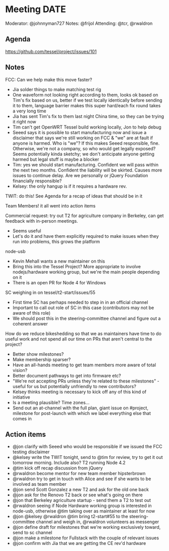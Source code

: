# Meeting DATE
Moderator: @johnnyman727
Notes: @frijol
Attending: @tcr, @rwaldron

## Agenda
https://github.com/tessel/project/issues/101

## Notes
FCC: Can we help make this move faster?
- Jia solder things to make matching test rig
- One waveform not looking right according to them, looks ok based on Tim's fix based on us, better if we test locally identically before sending it to them, language barrier makes this super hard/each fix round takes a very long time
- Jia has sent Tim's fix to them last night China time, so they can be trying it right now
- Tim can't get OpenWRT Tessel build working locally, Jon to help debug
- Seeed says it is possible to start manufacturing now and issue a disclaimer that says we're still working on FCC & "we" are at fault if anyone is harmed. Who is "we"? If this makes Seeed responsible, fine. Otherwise, we're not a company, so who would get legally exposed? Seems potentially kinda sketchy; we don't anticipate anyone getting harmed but legal stuff is maybe a blocker
- Tim: yes we should start manufacturing. Confident we will pass within the next two months. Confident the liability will be skirted. Causes more issues to continue delay. Are we personally or jQuery Foundation financially responsible?
- Kelsey: the only hangup is if it requires a hardware rev.

TWIT: do this! See Agenda for a recap of ideas that should be in it

Team Members! it all went into action items

Commercial request: try out T2 for agriculture company in Berkeley, can get feedback with in-person meetings.
- Seems useful
- Let's do it and have them explicitly required to make issues when they run into problems, this grows the platform

node-usb
- Kevin Mehall wants a new maintainer on this
- Bring this into the Tessel Project? More appropriate to involve nodejs/hardware working group, but we're the main people depending on it
- There is an open PR for Node 4 for Windows

SC weighing in on tessel/t2-start/issues/55
- First time SC has perhaps needed to step in in an official channel
- Important to call out role of SC in this case (contributors may not be aware of this role)
- We should post this in the steering-committee channel and figure out a coherent answer

How do we reduce bikeshedding so that we as maintainers have time to do useful work and not spend all our time on PRs that aren't central to the project?
- Better show milestones?
- Make membership sparser?
- Have an all-hands meeting to get team members more aware of total vision?
- Better document pathways to get into firmware etc?
- "We're not accepting PRs unless they're related to these milestones" - useful for us but potentially unfriendly to new contributors?
- Kelsey thinks meeting is necessary to kick off any of this kind of initiative
- Is a meeting plausible? Time zones...
- Send out an at-channel with the full plan, giant issue on #project, milestone for post-launch with which we label everything else that comes in


## Action items
- @jon clarify with Seeed who would be responsible if we issued the FCC testing disclaimer
- @kelsey write the TWIT tonight, send to @tim for review, try to get it out tomorrow morning. Include also? T2 running Node 4.2
- @tim kick off recap discussion from jQuery
- @rwaldron become mentor for new team member hipsterbrown
- @rwaldron try to get in touch with Alice and see if she wants to be involved as team member
- @jon send Scott Gonzalez a new T2 and ask for the old one back
- @jon ask for the Renovo T2 back or see what's going on there
- @jon that Berkeley agriculture startup - send them a T2 to test out
- @rwaldron seeing if Node Hardware working group is interested in node-usb, otherwise @tim taking over as maintainer at least for now
- @jon @kelsey @rwaldron @tim bring t2-start#55 to the steering-committee channel and weigh in, @rwaldron volunteers as messenger
- @jon define draft for milestones that we're working exclusively toward, send to sc channel
- @jon make a milestone for Fullstack with the couple of relevant issues
- @jon confirm with Jia that we are getting the CE rev'd hardware
